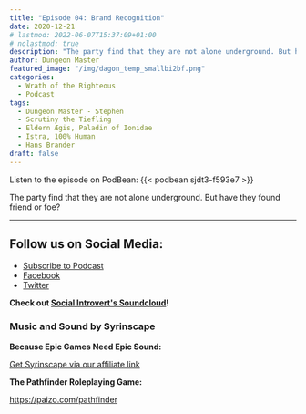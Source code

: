 ```yaml
---
title: "Episode 04: Brand Recognition"
date: 2020-12-21
# lastmod: 2022-06-07T15:37:09+01:00
# nolastmod: true
description: "The party find that they are not alone underground. But have they found friend or foe?"
author: Dungeon Master
featured_image: "/img/dagon_temp_smallbi2bf.png"
categories:
  - Wrath of the Righteous
  - Podcast
tags:
  - Dungeon Master - Stephen
  - Scrutiny the Tiefling 
  - Eldern Ægis, Paladin of Ionidae 
  - Istra, 100% Human
  - Hans Brander
draft: false
---
```


Listen to the episode on PodBean:
{{< podbean sjdt3-f593e7 >}}

The party find that they are not alone underground. But have they found friend or foe?

--------------------------
## Follow us on Social Media: 
- [Subscribe to Podcast](https://feed.podbean.com/dragonsnotincluded/feed.xml)
- [Facebook](https://www.facebook.com/Dragons-Not-Included-Podcast-103097024812637)
- [Twitter](https://twitter.com/PodcastDragons)

**Check out [Social Introvert's Soundcloud]!**

### Music and Sound by Syrinscape

**Because Epic Games Need Epic Sound:**

[Get Syrinscape via our affiliate link]

**The Pathfinder Roleplaying Game:**

https://paizo.com/pathfinder

[Social Introvert's Soundcloud]: https://soundcloud.com/user-520878457
[Get Syrinscape via our affiliate link]: https://syrinscape.com/attributions/?id=527&id=17&id=1087
